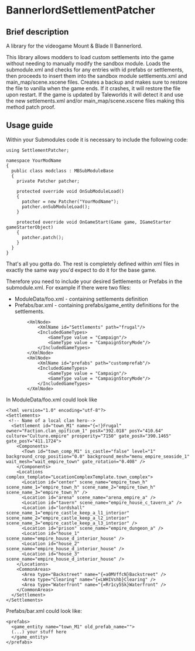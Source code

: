 # BannerlordSettlementPatcher
## Brief description
A library for the videogame Mount & Blade II Bannerlord.

This library allows modders to load custom settlements into the game without needing to manually modify the sandbox module. Loads the submodule.xml and checks for any entries with id prefabs or settlements, then proceeds to insert them into the sandbox module settlements.xml and main_map/scene.xscene files. Creates a backup and makes sure to restore the file to vanilla when the game ends. If it crashes, it will restore the file upon restart. If the game is updated by Taleworlds it will detect it and use the new settlements.xml and/or main_map/scene.xscene files making this method patch proof.

## Usage guide

Within your Submodules code it is necessary to include the following code:
```
using SettlementPatcher;

namespace YourModName
{
  public class modclass : MBSubModuleBase
  {
    private Patcher patcher;

    protected override void OnSubModuleLoad()
    {
      patcher = new Patcher("YourModName");
      patcher.onSubModuleLoad();
    }

    protected override void OnGameStart(Game game, IGameStarter gameStarterObject)
    {
      patcher.patch();
    }
  }
}
```

That's all you gotta do. The rest is completely defined within xml files in exactly the same way you'd expect to do it for the base game. 


Therefore you need to include your desired Settlements or Prefabs in the submodule.xml. For example if there were two files:
* ModuleData/foo.xml - containing settlements definition
* Prefabs/bar.xml - containing prefabs/game_entity definitions for the settlements.

```
        <XmlNode>                
            <XmlName id="Settlements" path="frugal"/>
            <IncludedGameTypes>
                <GameType value = "Campaign"/>
                <GameType value = "CampaignStoryMode"/>
            </IncludedGameTypes>
        </XmlNode>
        <XmlNode>                
            <XmlName id="prefabs" path="customprefab"/>
            <IncludedGameTypes>
                <GameType value = "Campaign"/>
                <GameType value = "CampaignStoryMode"/>
            </IncludedGameTypes>
        </XmlNode>   
```        
In ModuleData/foo.xml could look like
```
<?xml version="1.0" encoding="utf-8"?>
<Settlements>
 <!-- Name of a local clan hero-->
  <Settlement id="town_M1" name="{=!}Frugal" owner="Faction.clan_opificum_1" posX="392.018" posY="410.64" culture="Culture.empire" prosperity="7150" gate_posX="390.1465" gate_posY="411.1724">
    <Components>
      <Town id="town_comp_M1" is_castle="false" level="1" background_crop_position="0.0" background_mesh="menu_empire_seaside_1" wait_mesh="wait_empire_town" gate_rotation="0.408" />
    </Components>
    <Locations complex_template="LocationComplexTemplate.town_complex">
      <Location id="center" scene_name="empire_town_h" scene_name_1="empire_town_h" scene_name_2="empire_town_h" scene_name_3="empire_town_h" />
      <Location id="arena" scene_name="arena_empire_a" />
      <Location id="tavern" scene_name="empire_house_c_tavern_a" />
      <Location id="lordshall" scene_name_1="empire_castle_keep_a_l1_interior" scene_name_2="empire_castle_keep_a_l2_interior" scene_name_3="empire_castle_keep_a_l3_interior" />
      <Location id="prison" scene_name="empire_dungeon_a" />
      <Location id="house_1" scene_name="empire_house_d_interior_house" />
      <Location id="house_2" scene_name="empire_house_d_interior_house" />
      <Location id="house_3" scene_name="empire_house_d_interior_house" />
    </Locations>
    <CommonAreas>
      <Area type="Backstreet" name="{=a0MVffcN}Backstreet" />
      <Area type="Clearing" name="{=LWHIVshb}Clearing" />
      <Area type="Waterfront" name="{=Rr1cy5Sk}Waterfront" />
    </CommonAreas>
  </Settlement>
</Settlements>
```

Prefabs/bar.xml could look like:
```
<prefabs>
  <game_entity name="town_M1" old_prefab_name="">
  (...) your stuff here
  </game_entity>
</prefabs>
```
